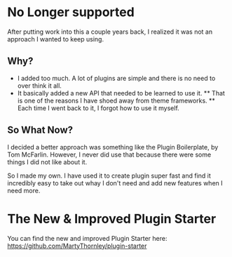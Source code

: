 # No Longer supported

After putting work into this a couple years back, I realized it was not an approach I wanted to keep using.

## Why?

* I added too much. A lot of plugins are simple and there is no need to over think it all.
* It basically added a new API that needed to be learned to use it.
** That is one of the reasons I have shoed away from theme frameworks.
** Each time I went back to it, I forgot how to use it myself.

## So What Now?

I decided a better approach was something like the Plugin Boilerplate, by Tom McFarlin. However, I never did use that because there were some things I did not like about it. 

So I made my own. I have used it to create plugin super fast and find it incredibly easy to take out whay I don't need and add new features when I need more.

# The New & Improved Plugin Starter

You can find the new and improved Plugin Starter here:
https://github.com/MartyThornley/plugin-starter


